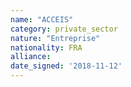 ```yaml
---
name: "ACCEIS"
category: private_sector
nature: "Entreprise"
nationality: FRA
alliance: 
date_signed: '2018-11-12'
---
```

    